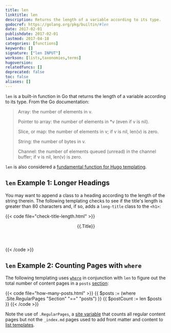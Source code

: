 ```yaml
---
title: len
linktitle: len
description: Returns the length of a variable according to its type.
godocref: https://golang.org/pkg/builtin/#len
date: 2017-02-01
publishdate: 2017-02-01
lastmod: 2017-04-18
categories: [functions]
keywords: []
signature: ["len INPUT"]
workson: [lists,taxonomies,terms]
hugoversion:
relatedfuncs: []
deprecated: false
toc: false
aliases: []
---
```


`len` is a built-in function in Go that returns the length of a variable according to its type. From the Go documentation:

> Array: the number of elements in v.
>
> Pointer to array: the number of elements in *v (even if v is nil).
>
> Slice, or map: the number of elements in v; if v is nil, len(v) is zero.
>
> String: the number of bytes in v.
>
> Channel: the number of elements queued (unread) in the channel buffer; if v is nil, len(v) is zero.

`len` is also considered a [fundamental function for Hugo templating][].

## `len` Example 1: Longer Headings

You may want to append a class to a heading according to the length of the string therein. The following templating checks to see if the title's length is greater than 80 characters and, if so, adds a `long-title` class to the `<h1>`:

{{< code file="check-title-length.html" >}}
<header>
    <h1{{if gt (len .Title) 80}} class="long-title"{{end}}>{{.Title}}</h1>
</header>
{{< /code >}}

## `len` Example 2: Counting Pages with `where`

The following templating uses [`where`][] in conjunction with `len` to
figure out the total number of content pages in a `posts` [section][]:

{{< code file="how-many-posts.html" >}}
{{ $posts := (where .Site.RegularPages "Section" "==" "posts") }}
{{ $postCount := len $posts }}
{{< /code >}}

Note the use of `.RegularPages`, a [site variable][] that counts all regular content pages but not the `_index.md` pages used to add front matter and content to [list templates][].


[fundamental function for Hugo templating]: /templates/introduction/
[list templates]: /templates/lists/
[section]: /form-elements/sections/
[site variable]: /variables/site/
[`where`]: /miscellaneous/where/
